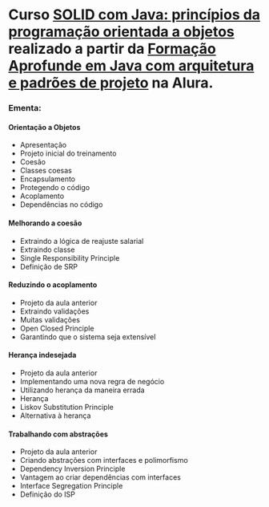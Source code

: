 # Curso [SOLID com Java: princípios da programação orientada a objetos](https://cursos.alura.com.br/course/solid-orientacao-objetos-java) realizado a partir da [Formação Aprofunde em Java com arquitetura e padrões de projeto](https://www.alura.com.br/formacao-arquitetura-design-projetos-java) na Alura.

### Ementa:   
#### Orientação a Objetos
 - Apresentação
 - Projeto inicial do treinamento
 - Coesão
 - Classes coesas
 - Encapsulamento
 - Protegendo o código
 - Acoplamento
 - Dependências no código

#### Melhorando a coesão
 - Extraindo a lógica de reajuste salarial
 - Extraindo classe
 - Single Responsibility Principle
 - Definição de SRP

#### Reduzindo o acoplamento
 - Projeto da aula anterior
 - Extraindo validações
 - Muitas validações
 - Open Closed Principle
 - Garantindo que o sistema seja extensível

#### Herança indesejada
 - Projeto da aula anterior
 - Implementando uma nova regra de negócio
 - Utilizando herança da maneira errada
 - Herança
 - Liskov Substitution Principle
 - Alternativa à herança

#### Trabalhando com abstrações
 - Projeto da aula anterior
 - Criando abstrações com interfaces e polimorfismo
 - Dependency Inversion Principle
 - Vantagem ao criar dependências com interfaces
 - Interface Segregation Principle
 - Definição do ISP
